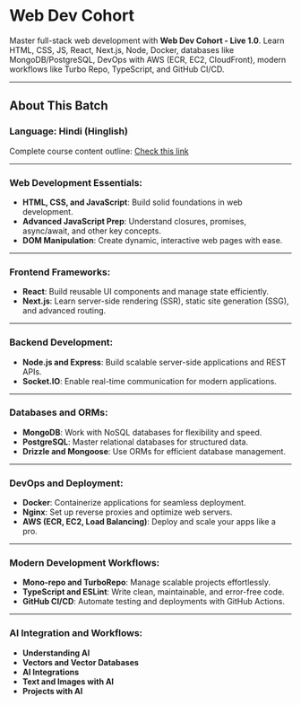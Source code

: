 # Web Dev Cohort

Master full-stack web development with **Web Dev Cohort - Live 1.0**. Learn HTML, CSS, JS, React, Next.js, Node, Docker, databases like MongoDB/PostgreSQL, DevOps with AWS (ECR, EC2, CloudFront), modern workflows like Turbo Repo, TypeScript, and GitHub CI/CD.

---

## About This Batch

### Language: Hindi (Hinglish)

Complete course content outline: [Check this link](https://piyushgargdev.notion.site/Web-Dev-Cohort-1-0-15c45a61dc0380588622c95aea90e7c8?pvs=4)

---

### **Web Development Essentials:**
- **HTML, CSS, and JavaScript**: Build solid foundations in web development.
- **Advanced JavaScript Prep**: Understand closures, promises, async/await, and other key concepts.
- **DOM Manipulation**: Create dynamic, interactive web pages with ease.

---

### **Frontend Frameworks:**
- **React**: Build reusable UI components and manage state efficiently.
- **Next.js**: Learn server-side rendering (SSR), static site generation (SSG), and advanced routing.

---

### **Backend Development:**
- **Node.js and Express**: Build scalable server-side applications and REST APIs.
- **Socket.IO**: Enable real-time communication for modern applications.

---

### **Databases and ORMs:**
- **MongoDB**: Work with NoSQL databases for flexibility and speed.
- **PostgreSQL**: Master relational databases for structured data.
- **Drizzle and Mongoose**: Use ORMs for efficient database management.

---

### **DevOps and Deployment:**
- **Docker**: Containerize applications for seamless deployment.
- **Nginx**: Set up reverse proxies and optimize web servers.
- **AWS (ECR, EC2, Load Balancing)**: Deploy and scale your apps like a pro.

---

### **Modern Development Workflows:**
- **Mono-repo and TurboRepo**: Manage scalable projects effortlessly.
- **TypeScript and ESLint**: Write clean, maintainable, and error-free code.
- **GitHub CI/CD**: Automate testing and deployments with GitHub Actions.

---

### **AI Integration and Workflows:**
- **Understanding AI**
- **Vectors and Vector Databases**
- **AI Integrations**
- **Text and Images with AI**
- **Projects with AI**

